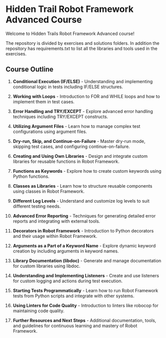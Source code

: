 # Hidden Trail Robot Framework Advanced Course

Welcome to Hidden Trails Robot Framework Advanced course!

The repository is divided by exercises and solutions folders. In addition the repository has requirements.txt to list all the libraries and tools used in the exercises.

## Course Outline

01. **Conditional Execution (IF/ELSE)** - Understanding and implementing conditional logic in tests including IF/ELSE structures.

02. **Working with Loops** - Introduction to FOR and WHILE loops and how to implement them in test cases.

03. **Error Handling and TRY/EXCEPT** - Explore advanced error handling techniques including TRY/EXCEPT constructs.

04. **Utilizing Argument Files** - Learn how to manage complex test configurations using argument files.

05. **Dry-run, Skip, and Continue-on-Failure** - Master dry-run mode, skipping test cases, and configuring continue-on-failure.

06. **Creating and Using Own Libraries** - Design and integrate custom libraries for reusable functions in Robot Framework.

07. **Functions as Keywords** - Explore how to create custom keywords using Python functions.

08. **Classes as Libraries** - Learn how to structure reusable components using classes in Robot Framework.

09. **Different Log Levels** - Understand and customize log levels to suit different testing needs.

10. **Advanced Error Reporting** - Techniques for generating detailed error reports and integrating with external tools.

11. **Decorators in Robot Framework** - Introduction to Python decorators and their usage within Robot Framework.

12. **Arguments as a Part of a Keyword Name** - Explore dynamic keyword creation by including arguments in keyword names.

13. **Library Documentation (libdoc)** - Generate and manage documentation for custom libraries using libdoc.

14. **Understanding and Implementing Listeners** - Create and use listeners for custom logging and actions during test execution.

15. **Starting Tests Programmatically** - Learn how to run Robot Framework tests from Python scripts and integrate with other systems.

16. **Using Linters for Code Quality** - Introduction to linters like robocop for maintaining code quality.

17. **Further Resources and Next Steps** - Additional documentation, tools, and guidelines for continuous learning and mastery of Robot Framework.
